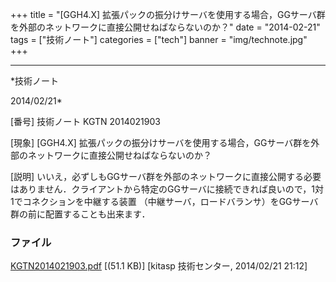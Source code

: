 ﻿+++
title = "[GGH4.X] 拡張パックの振分けサーバを使用する場合，GGサーバ群を外部のネットワークに直接公開せねばならないのか？"
date = "2014-02-21"
tags = ["技術ノート"]
categories = ["tech"]
banner = "img/technote.jpg"
+++

-----------------------------------------------------------------------------------------------------------------------------

*技術ノート

2014/02/21*


[番号]
技術ノート KGTN 2014021903

[現象]
[GGH4.X]
拡張パックの振分けサーバを使用する場合，GGサーバ群を外部のネットワークに直接公開せねばならないのか？

[説明]
いいえ，必ずしもGGサーバ群を外部のネットワークに直接公開する必要はありません．クライアントから特定のGGサーバに接続できれば良いので，1対1でコネクションを中継する装置
（中継サーバ，ロードバランサ）をGGサーバ群の前に配置することも出来ます．


### ファイル

 
 


[KGTN2014021903.pdf](http://techreport.kitasp.net/attachments/download/1589/KGTN2014021903.pdf)
 [(51.1 KB)] [kitasp 技術センター, 2014/02/21
21:12]


 


 

